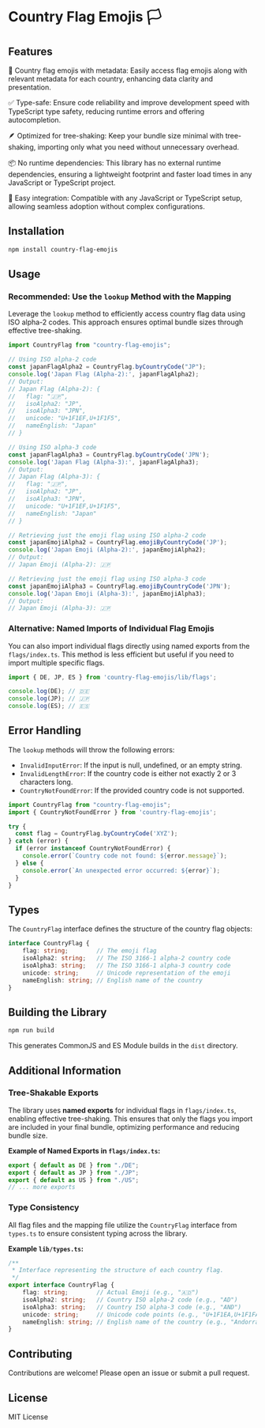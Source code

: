 # Country Flag Emojis 🏳️

## Features

🚩 Country flag emojis with metadata: Easily access flag emojis along with relevant metadata for each country, enhancing data clarity and presentation.

✅ Type-safe: Ensure code reliability and improve development speed with TypeScript type safety, reducing runtime errors and offering autocompletion.

🪶 Optimized for tree-shaking: Keep your bundle size minimal with tree-shaking, importing only what you need without unnecessary overhead.

📦 No runtime dependencies: This library has no external runtime dependencies, ensuring a lightweight footprint and faster load times in any JavaScript or TypeScript project.

🔗 Easy integration: Compatible with any JavaScript or TypeScript setup, allowing seamless adoption without complex configurations.

## Installation

```bash
npm install country-flag-emojis
```

## Usage

### Recommended: Use the `lookup` Method with the Mapping

Leverage the `lookup` method to efficiently access country flag data using ISO alpha-2 codes. This approach ensures optimal bundle sizes through effective tree-shaking.

```typescript
import CountryFlag from "country-flag-emojis";

// Using ISO alpha-2 code
const japanFlagAlpha2 = CountryFlag.byCountryCode("JP");
console.log('Japan Flag (Alpha-2):', japanFlagAlpha2);
// Output:
// Japan Flag (Alpha-2): {
//   flag: "🇯🇵",
//   isoAlpha2: "JP",
//   isoAlpha3: "JPN",
//   unicode: "U+1F1EF,U+1F1F5",
//   nameEnglish: "Japan"
// }

// Using ISO alpha-3 code
const japanFlagAlpha3 = CountryFlag.byCountryCode('JPN');
console.log('Japan Flag (Alpha-3):', japanFlagAlpha3);
// Output:
// Japan Flag (Alpha-3): {
//   flag: "🇯🇵",
//   isoAlpha2: "JP",
//   isoAlpha3: "JPN",
//   unicode: "U+1F1EF,U+1F1F5",
//   nameEnglish: "Japan"
// }

// Retrieving just the emoji flag using ISO alpha-2 code
const japanEmojiAlpha2 = CountryFlag.emojiByCountryCode('JP');
console.log('Japan Emoji (Alpha-2):', japanEmojiAlpha2);
// Output:
// Japan Emoji (Alpha-2): 🇯🇵

// Retrieving just the emoji flag using ISO alpha-3 code
const japanEmojiAlpha3 = CountryFlag.emojiByCountryCode('JPN');
console.log('Japan Emoji (Alpha-3):', japanEmojiAlpha3);
// Output:
// Japan Emoji (Alpha-3): 🇯🇵
```

### Alternative: Named Imports of Individual Flag Emojis

You can also import individual flags directly using named exports from the `flags/index.ts`. This method is less efficient but useful if you need to import multiple specific flags.

```typescript
import { DE, JP, ES } from 'country-flag-emojis/lib/flags';

console.log(DE); // 🇩🇪
console.log(JP); // 🇯🇵
console.log(ES); // 🇪🇸
```

## Error Handling

The `lookup` methods will throw the following errors:

- `InvalidInputError`: If the input is null, undefined, or an empty string.
- `InvalidLengthError`: If the country code is either not exactly 2 or 3 characters long.
- `CountryNotFoundError`: If the provided country code is not supported.

```typescript
import CountryFlag from "country-flag-emojis";
import { CountryNotFoundError } from 'country-flag-emojis';

try {
  const flag = CountryFlag.byCountryCode('XYZ');
} catch (error) {
  if (error instanceof CountryNotFoundError) {
    console.error(`Country code not found: ${error.message}`);
  } else {
    console.error(`An unexpected error occurred: ${error}`);
  }
}
```

## Types

The `CountryFlag` interface defines the structure of the country flag objects:

```typescript
interface CountryFlag {
    flag: string;        // The emoji flag
    isoAlpha2: string;   // The ISO 3166-1 alpha-2 country code
    isoAlpha3: string;   // The ISO 3166-1 alpha-3 country code
    unicode: string;     // Unicode representation of the emoji
    nameEnglish: string; // English name of the country
}
```

## Building the Library

```bash
npm run build
```

This generates CommonJS and ES Module builds in the `dist` directory.

## Additional Information

### Tree-Shakable Exports

The library uses **named exports** for individual flags in `flags/index.ts`, enabling effective tree-shaking. This ensures that only the flags you import are included in your final bundle, optimizing performance and reducing bundle size.

**Example of Named Exports in `flags/index.ts`:**

```typescript
export { default as DE } from "./DE";
export { default as JP } from "./JP";
export { default as US } from "./US";
// ... more exports
```

### Type Consistency

All flag files and the mapping file utilize the `CountryFlag` interface from `types.ts` to ensure consistent typing across the library.

**Example `lib/types.ts`:**

```typescript
/**
 * Interface representing the structure of each country flag.
 */
export interface CountryFlag {
    flag: string;        // Actual Emoji (e.g., "🇦🇩")
    isoAlpha2: string;   // Country ISO alpha-2 code (e.g., "AD")
    isoAlpha3: string;   // Country ISO alpha-3 code (e.g., "AND")
    unicode: string;     // Unicode code points (e.g., "U+1F1EA,U+1F1FA")
    nameEnglish: string; // English name of the country (e.g., "Andorra")
}
```

## Contributing

Contributions are welcome! Please open an issue or submit a pull request.

## License

MIT License